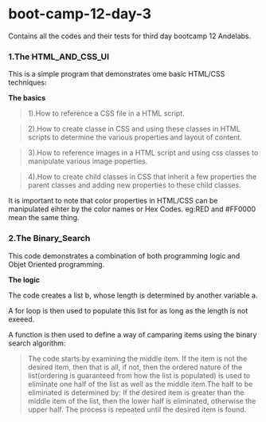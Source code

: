 # boot-camp-12-day-3
Contains all the codes and their tests for third day bootcamp 12 Andelabs.

### 1.The HTML_AND_CSS_UI
This is a simple program that demonstrates ome basic HTML/CSS techniques:

**The basics**
> 1).How to reference a CSS file in a HTML script.

>2).How to create classe in CSS and using these classes in HTML scripts to determine the various properties and layout of content.

>3).How to reference images in a HTML script and using css classes to manipulate various image poperties.

>4).How to create child classes in CSS that inherit a few properties the parent classes and adding new properties to these child classes.

It is important to note that color properties in HTML/CSS can be manipulated eihter by the color names or Hex Codes. eg:RED and #FF0000 mean the same thing.

### 2.The Binary_Search
This code demonstrates a combination of both programming logic and Objet Oriented programming.

**The logic**

The code creates a list b, whose length is determined by another variable a.

A for loop is then used to populate this list for as long as the length is not exeeed.

A function is then used to define a way of camparing items using the binary search algorithm:

>The code starts by examining the middle item. If the item is not the desired item, then that is all, if not, then the ordered nature of the list(ordering is guaranteed from how the list is populated) is used to eliminate one half of the list as well as the middle item.The half to be eliminated is determined by: If the desired item is greater than the middle item of the list, then the lower half is eliminated, otherwise the upper half.
The process is repeated until the desired item is found.

 


